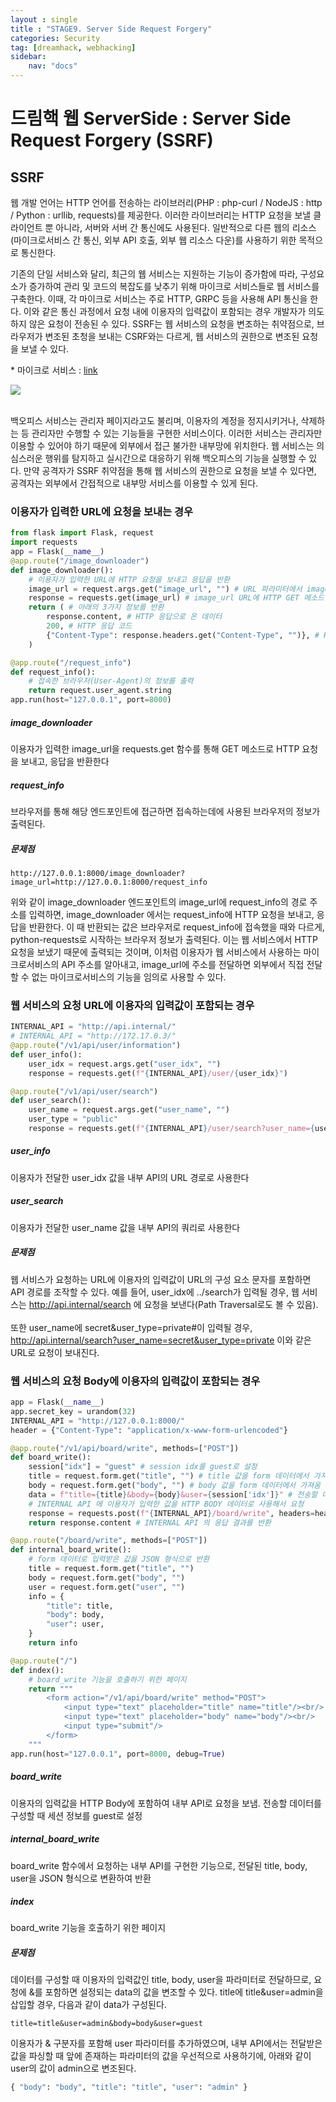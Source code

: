 ```yaml
---
layout : single
title : "STAGE9. Server Side Request Forgery"
categories: Security
tag: [dreamhack, webhacking]
sidebar:
    nav: "docs"
---
```


# 드림핵 웹 ServerSide : Server Side Request Forgery (SSRF)


## SSRF

웹 개발 언어는 HTTP 언어를 전송하는 라이브러리(PHP : php-curl / NodeJS : http / Python : urllib, requests)를 제공한다. 이러한 라이브러리는 HTTP 요청을 보낼 클라이언트 뿐 아니라, 서버와 서버 간 통신에도 사용된다. 일반적으로 다른 웹의 리소스(마이크로서비스 간 통신, 외부 API 호출, 외부 웹 리소스 다운)를 사용하기 위한 목적으로 통신한다. <br>

기존의 단일 서비스와 달리, 최근의 웹 서비스는 지원하는 기능이 증가함에 따라, 구성요소가 증가하여 관리 및 코드의 복잡도를 낮추기 위해 마이크로 서비스들로 웹 서비스를 구축한다. 이때, 각 마이크로 서비스는 주로 HTTP, GRPC 등을 사용해 API 통신을 한다. 이와 같은 통신 과정에서 요청 내에 이용자의 입력값이 포함되는 경우 개발자가 의도하지 않은 요청이 전송된 수 있다. SSRF는 웹 서비스의 요청을 변조하는 취약점으로, 브라우저가 변조된 초청을 보내는 CSRF와는 다르게, 웹 서비스의 권한으로 변조된 요청을 보낼 수 있다. <br>

\* 마이크로 서비스 : [link](https://ko.wikipedia.org/wiki/%EB%A7%88%EC%9D%B4%ED%81%AC%EB%A1%9C%EC%84%9C%EB%B9%84%EC%8A%A4)

<img src="https://kr.object.ncloudstorage.com/dreamhack-content/page/f502e35c364d869abc43ded7609ab3843da840498ca8fc06b0341be798fe4b80.png"><br><br>

백오피스 서비스는 관리자 페이지라고도 불리며, 이용자의 계정을 정지시키거나, 삭제하는 등 관리자만 수행할 수 있는 기능들을 구현한 서비스이다. 이러한 서비스는 관리자만 이용할 수 있어야 하기 때문에 외부에서 접근 불가한 내부망에 위치한다. 웹 서비스는 의심스러운 행위를 탐지하고 실시간으로 대응하기 위해 백오피스의 기능을 실행할 수 있다. 만약 공격자가 SSRF 취약점을 통해 웹 서비스의 권한으로 요청을 보낼 수 있다면, 공격자는 외부에서 간접적으로 내부망 서비스를 이용할 수 있게 된다. 

### 이용자가 입력한 URL에 요청을 보내는 경우

```python
from flask import Flask, request
import requests
app = Flask(__name__)
@app.route("/image_downloader")
def image_downloader():
    # 이용자가 입력한 URL에 HTTP 요청을 보내고 응답을 반환
    image_url = request.args.get("image_url", "") # URL 파라미터에서 image_url 값을 가져옴
    response = requests.get(image_url) # image_url URL에 HTTP GET 메소드 요청을 보내고 결과를 response에 저장
    return ( # 아래의 3가지 정보를 반환
        response.content, # HTTP 응답으로 온 데이터
        200, # HTTP 응답 코드
        {"Content-Type": response.headers.get("Content-Type", "")}, # HTTP 응답으로 온 헤더 중 Content-Type(응답 내용의 타입)
    )

@app.route("/request_info")
def request_info():
    # 접속한 브라우저(User-Agent)의 정보를 출력
    return request.user_agent.string
app.run(host="127.0.0.1", port=8000)
```

##### image_downloader

이용자가 입력한 image_url을 requests.get 함수를 통해 GET 메소드로 HTTP 요청을 보내고, 응답을 반환한다

##### request_info

브라우저를 통해 해당 엔드포인트에 접근하면 접속하는데에 사용된 브라우저의 정보가 출력된다.

##### 문제점

```
http://127.0.0.1:8000/image_downloader?image_url=http://127.0.0.1:8000/request_info
```

위와 같이 image_downloader 엔드포인트의 image_url에 request_info의 경로 주소를 입력하면, image_downloader 에서는 request_info에 HTTP 요청을 보내고, 응답을 반환한다. 이 때 반환되는 값은 브라우저로 request_info에 접속했을 때와 다르게, python-requests로 시작하는 브라우저 정보가 출력된다. 이는 웹 서비스에서 HTTP 요청을 보냈기 때문에 출력되는 것이며, 이처럼 이용자가 웹 서비스에서 사용하는 마이크로서비스의 API 주소를 알아내고, image_url에 주소를 전달하면 외부에서 직접 전달할 수 없는 마이크로서비스의 기능을 임의로 사용할 수 있다.

### 웹 서비스의 요청 URL에 이용자의 입력값이 포함되는 경우

```python
INTERNAL_API = "http://api.internal/"
# INTERNAL_API = "http://172.17.0.3/"
@app.route("/v1/api/user/information")
def user_info():
	user_idx = request.args.get("user_idx", "")
	response = requests.get(f"{INTERNAL_API}/user/{user_idx}")

@app.route("/v1/api/user/search")
def user_search():
	user_name = request.args.get("user_name", "")
	user_type = "public"
	response = requests.get(f"{INTERNAL_API}/user/search?user_name={user_name}&user_type={user_type}")
```

##### user_info

이용자가 전달한 user_idx 값을 내부 API의 URL 경로로 사용한다

##### user_search

이용자가 전달한 user_name 값을 내부 API의 쿼리로 사용한다

##### 문제점

웹 서비스가 요청하는 URL에 이용자의 입력값이 URL의 구성 요소 문자를 포함하면 API 경로를 조작할 수 있다. 예를 들어, user_idx에 ../search가 입력될 경우, 웹 서비스는 http://api.internal/search 에 요청을 보낸다(Path Traversal로도 볼 수 있음). <br><br> 또한 user_name에 secret&user_type=private#이 입력될 경우, http://api.internal/search?user_name=secret&user_type=private 이와 같은 URL로 요청이 보내진다.

### 웹 서비스의 요청 Body에 이용자의 입력값이 포함되는 경우

```python
app = Flask(__name__)
app.secret_key = urandom(32)
INTERNAL_API = "http://127.0.0.1:8000/"
header = {"Content-Type": "application/x-www-form-urlencoded"}

@app.route("/v1/api/board/write", methods=["POST"])
def board_write():
    session["idx"] = "guest" # session idx를 guest로 설정
    title = request.form.get("title", "") # title 값을 form 데이터에서 가져옴
    body = request.form.get("body", "") # body 값을 form 데이터에서 가져옴
    data = f"title={title}&body={body}&user={session['idx']}" # 전송할 데이터 구성
    # INTERNAL API 에 이용자가 입력한 값을 HTTP BODY 데이터로 사용해서 요청
    response = requests.post(f"{INTERNAL_API}/board/write", headers=header, data=data) 
    return response.content # INTERNAL API 의 응답 결과를 반환

@app.route("/board/write", methods=["POST"])
def internal_board_write():
    # form 데이터로 입력받은 값을 JSON 형식으로 반환
    title = request.form.get("title", "")
    body = request.form.get("body", "")
    user = request.form.get("user", "")
    info = {
        "title": title,
        "body": body,
        "user": user,
    }
    return info

@app.route("/")
def index():
    # board_write 기능을 호출하기 위한 페이지
    return """
        <form action="/v1/api/board/write" method="POST">
            <input type="text" placeholder="title" name="title"/><br/>
            <input type="text" placeholder="body" name="body"/><br/>
            <input type="submit"/>
        </form>
    """
app.run(host="127.0.0.1", port=8000, debug=True)
```

##### board_write

이용자의 입력값을 HTTP Body에 포함하여 내부 API로 요청을 보냄. 전송할 데이터를 구성할 때 세션 정보를 guest로 설정

##### internal_board_write

board_write 함수에서 요청하는 내부 API를 구현한 기능으로, 전달된 title, body, user을 JSON 형식으로 변환하여 반환

##### index

board_write 기능을 호출하기 위한 페이지

##### 문제점

데이터를 구성할 때 이용자의 입력값인 title, body, user을 파라미터로 전달하므로, 요청에 &를 포함하면 설정되는 data의 값을 변조할 수 있다. title에 title&user=admin을 삽입할 경우, 다음과 같이 data가 구성된다.

```
title=title&user=admin&body=body&user=guest
```

이용자가 & 구분자를 포함해 user 파라미터를 추가하였으며, 내부 API에서는 전달받은 값을 파싱할 때 앞에 존재하는 파라미터의 값을 우선적으로 사용하기에, 아래와 같이 user의 값이 admin으로 변조된다.

```python
{ "body": "body", "title": "title", "user": "admin" }
```